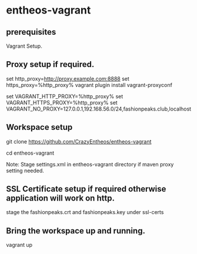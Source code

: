 # entheos-vagrant


## prerequisites

Vagrant Setup.


## Proxy setup if required.

set http_proxy=http://proxy.example.com:8888
set https_proxy=%http_proxy%
vagrant plugin install vagrant-proxyconf

set VAGRANT_HTTP_PROXY=%http_proxy%
set VAGRANT_HTTPS_PROXY=%http_proxy%
set VAGRANT_NO_PROXY=127.0.0.1,192.168.56.0/24,fashionpeaks.club,localhost




## Workspace setup

git clone https://github.com/CrazyEntheos/entheos-vagrant

cd entheos-vagrant

Note: Stage settings.xml in entheos-vagrant directory if maven proxy setting needed.


## SSL Certificate setup if required otherwise application will work on http.

stage the fashionpeaks.crt and fashionpeaks.key under ssl-certs


## Bring the workspace up and running.

vagrant up
